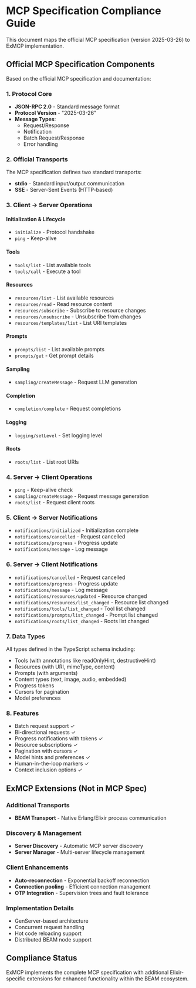 # MCP Specification Compliance Guide

This document maps the official MCP specification (version 2025-03-26) to ExMCP implementation.

## Official MCP Specification Components

Based on the official MCP specification and documentation:

### 1. Protocol Core
- **JSON-RPC 2.0** - Standard message format
- **Protocol Version** - "2025-03-26"
- **Message Types**:
  - Request/Response
  - Notification
  - Batch Request/Response
  - Error handling

### 2. Official Transports
The MCP specification defines two standard transports:
- **stdio** - Standard input/output communication
- **SSE** - Server-Sent Events (HTTP-based)

### 3. Client → Server Operations

#### Initialization & Lifecycle
- `initialize` - Protocol handshake
- `ping` - Keep-alive

#### Tools
- `tools/list` - List available tools
- `tools/call` - Execute a tool

#### Resources  
- `resources/list` - List available resources
- `resources/read` - Read resource content
- `resources/subscribe` - Subscribe to resource changes
- `resources/unsubscribe` - Unsubscribe from changes
- `resources/templates/list` - List URI templates

#### Prompts
- `prompts/list` - List available prompts
- `prompts/get` - Get prompt details

#### Sampling
- `sampling/createMessage` - Request LLM generation

#### Completion
- `completion/complete` - Request completions

#### Logging
- `logging/setLevel` - Set logging level

#### Roots
- `roots/list` - List root URIs

### 4. Server → Client Operations
- `ping` - Keep-alive check
- `sampling/createMessage` - Request message generation
- `roots/list` - Request client roots

### 5. Client → Server Notifications
- `notifications/initialized` - Initialization complete
- `notifications/cancelled` - Request cancelled
- `notifications/progress` - Progress update
- `notifications/message` - Log message

### 6. Server → Client Notifications  
- `notifications/cancelled` - Request cancelled
- `notifications/progress` - Progress update
- `notifications/message` - Log message
- `notifications/resources/updated` - Resource changed
- `notifications/resources/list_changed` - Resource list changed
- `notifications/tools/list_changed` - Tool list changed
- `notifications/prompts/list_changed` - Prompt list changed
- `notifications/roots/list_changed` - Roots list changed

### 7. Data Types
All types defined in the TypeScript schema including:
- Tools (with annotations like readOnlyHint, destructiveHint)
- Resources (with URI, mimeType, content)
- Prompts (with arguments)
- Content types (text, image, audio, embedded)
- Progress tokens
- Cursors for pagination
- Model preferences

### 8. Features
- Batch request support ✓
- Bi-directional requests ✓
- Progress notifications with tokens ✓
- Resource subscriptions ✓
- Pagination with cursors ✓
- Model hints and preferences ✓
- Human-in-the-loop markers ✓
- Context inclusion options ✓

## ExMCP Extensions (Not in MCP Spec)

### Additional Transports
- **BEAM Transport** - Native Erlang/Elixir process communication

### Discovery & Management
- **Server Discovery** - Automatic MCP server discovery
- **Server Manager** - Multi-server lifecycle management

### Client Enhancements  
- **Auto-reconnection** - Exponential backoff reconnection
- **Connection pooling** - Efficient connection management
- **OTP Integration** - Supervision trees and fault tolerance

### Implementation Details
- GenServer-based architecture
- Concurrent request handling
- Hot code reloading support
- Distributed BEAM node support

## Compliance Status

ExMCP implements the complete MCP specification with additional Elixir-specific extensions for enhanced functionality within the BEAM ecosystem.